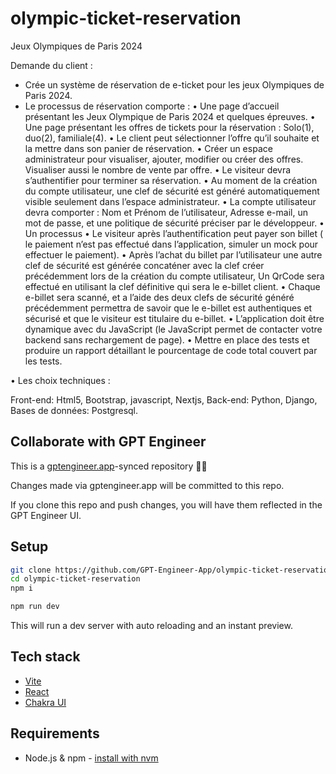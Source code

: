 # olympic-ticket-reservation

Jeux Olympiques de Paris 2024

 



Demande du client : 

-	Crée un système de réservation de e-ticket pour les jeux Olympiques de Paris 2024.
-	Le processus de réservation comporte :
•	Une page d’accueil présentant les Jeux Olympique de Paris 2024 et quelques épreuves.
•	Une page présentant les offres de tickets pour la réservation :
Solo(1), duo(2), familiale(4).
•	Le client peut sélectionner l’offre qu’il souhaite et la mettre dans son panier de réservation.
•	Créer un espace administrateur pour visualiser, ajouter, modifier ou créer des offres. Visualiser aussi le nombre de vente par offre.
•	Le visiteur devra s’authentifier pour terminer sa réservation.
•	Au moment de la création du compte utilisateur, une clef de sécurité est généré automatiquement visible seulement dans l’espace administrateur.
•	La compte utilisateur devra comporter : Nom et Prénom de l’utilisateur, Adresse e-mail, un mot de passe, et une politique de sécurité préciser par le développeur.
•	Un processus 
•	Le visiteur après l’authentification peut payer son billet ( le paiement n’est pas effectué dans l’application, simuler un mock pour effectuer le paiement).
•	Après l’achat du billet par l’utilisateur une autre clef de sécurité est générée concaténer avec la clef créer précédemment lors de la création du compte utilisateur, Un QrCode sera effectué en utilisant la clef définitive qui sera le e-billet client.
•	Chaque e-billet sera scanné, et a l’aide des deux clefs de sécurité généré précédemment permettra de savoir que le e-billet est authentiques et sécurisé et que le visiteur est titulaire du e-billet.
•	L’application doit être dynamique avec du JavaScript (le JavaScript permet de contacter votre backend sans rechargement de page).
•	Mettre en place des tests et produire un rapport détaillant le pourcentage de code total couvert par les tests.

•	Les choix techniques : 

   Front-end: Html5, Bootstrap, javascript, Nextjs,
   Back-end: Python, Django,
Bases de données: Postgresql.




## Collaborate with GPT Engineer

This is a [gptengineer.app](https://gptengineer.app)-synced repository 🌟🤖

Changes made via gptengineer.app will be committed to this repo.

If you clone this repo and push changes, you will have them reflected in the GPT Engineer UI.

## Setup

```sh
git clone https://github.com/GPT-Engineer-App/olympic-ticket-reservation.git
cd olympic-ticket-reservation
npm i
```

```sh
npm run dev
```

This will run a dev server with auto reloading and an instant preview.

## Tech stack

- [Vite](https://vitejs.dev/)
- [React](https://react.dev/)
- [Chakra UI](https://chakra-ui.com/)

## Requirements

- Node.js & npm - [install with nvm](https://github.com/nvm-sh/nvm#installing-and-updating)

